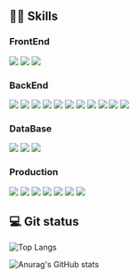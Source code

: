 <h2>👩‍💻 Skills</h2>
<h3>FrontEnd</h3>
<div>
    <img src="https://img.shields.io/badge/HTML5-E34F26?&style=flat-square&logo=html5&logoColor=white">
    <img src="https://img.shields.io/badge/CSS-1572B6?&style=flat-square&logo=css3&logoColor=white">
    <img src="https://img.shields.io/badge/Java%20Script-F7DF1E?&style=flat-square&logo=javascript&logoColor=white">
</div>
<h3>BackEnd</h3>
<div>
    <img src="https://img.shields.io/badge/Java-ED8B00?style=flat-square&logo=coffeeScript&logoColor=white">
    <img src="https://img.shields.io/badge/Spring%20Boot-6DB33F?style=flat-square&logo=springBoot&logoColor=white">
    <img src="https://img.shields.io/badge/Spring%20Security-6DB33F?style=flat-sqaure&logo=springSecurity&logoColor=white">
    <img src="https://img.shields.io/badge/Spring%20Batch-6DB33F?style=flat-sqaure&logo=bookStack&logoColor=white">
    <img src="https://img.shields.io/badge/Json%20Web%20Token-442e2e?style=flat-sqaure&logo=jSONWebTokens&logoColor=white">
    <img src="https://img.shields.io/badge/OAuth2-EC1C24?style=flat-sqaure&logo=Authy&logoColor=white">
    <img src="https://img.shields.io/badge/Spring%20Data%20Jpa-6DB33F?style=flat-sqaure&logo=aqua&logoColor=white">
    <img src="https://img.shields.io/badge/QueryDsl-5d9bb9?style=flat-sqaure&logo=ApacheECharts&logoColor=white">
    <img src="https://img.shields.io/badge/Swagger-85EA2D?style=flat-sqaure&logo=swagger&logoColor=white">
    <img src="https://img.shields.io/badge/RabbitMQ-FF6600?style=flat-sqaure&logo=rabbitMq&logoColor=white">
    <img src="https://img.shields.io/badge/Stomp-3b5c6b?style=flat-sqaure&logo=Lospec&logoColor=white">
</div>
<h3>DataBase</h3>
<div>
    <img src="https://img.shields.io/badge/MySql-4479A1?style=flat-sqaure&logo=mysql&logoColor=white">
    <img src="https://img.shields.io/badge/Maria-442e2e?style=flat-sqaure&logo=mariadb&logoColor=white">
    <img src="https://img.shields.io/badge/Redis-DC382D?style=flat-sqaure&logo=redis&logoColor=white">
    <!-- <img src="https://img.shields.io/badge/Mongo%20DB-47A248?style=flat-sqaure&logo=mongoDb&logoColor=white"> -->
</div>
<h3>Production</h3>
<div>
    <img src="https://img.shields.io/badge/Amazon%20Web%20Services-232F3E?style=flat-sqaure&logo=amazonAWS&logoColor=white">
    <img src="https://img.shields.io/badge/AWS%20EC2-FF9900?style=flat-sqaure&logo=amazonEC2&logoColor=white">
    <img src="https://img.shields.io/badge/AWS%20S3-569A31?style=flat-sqaure&logo=amazonS3&logoColor=white">
    <img src="https://img.shields.io/badge/AWS%20RDS-527FFF?style=flat-sqaure&logo=amazonRDS&logoColor=white">
    <img src="https://img.shields.io/badge/NGINX-009639?style=flat-sqaure&logo=nginx&logoColor=white">
    <img src="https://img.shields.io/badge/Jenkins-D24939?style=flat-sqaure&logo=Jenkins&logoColor=white">
    <img src="https://img.shields.io/badge/Docker-2496ED?style=flat-sqaure&logo=docker&logoColor=white">
</div>
<h2>💻 Git status</h2>

![Top Langs](https://github-readme-stats.vercel.app/api/top-langs/?username=Gyubin0302&hide=css,html&layout=compactx)

![Anurag's GitHub stats](https://github-readme-stats.vercel.app/api?username=Gyubin0302&show_icons=true)

<!--
**Gyubin0302/Gyubin0302** is a ✨ _special_ ✨ repository because its `README.md` (this file) appears on your GitHub profile.

Here are some ideas to get you started:

- 🔭 I’m currently working on ...
- 🌱 I’m currently learning ...
- 👯 I’m looking to collaborate on ...
- 🤔 I’m looking for help with ...
- 💬 Ask me about ...
- 📫 How to reach me: ...
- 😄 Pronouns: ...
- ⚡ Fun fact: ...
-->
